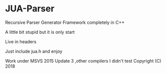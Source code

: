 # JUA-Parser
Recursive Parser Generator Framework completely in C++

A little bit stupid but it is only start

Live in headers

Just include jua.h and enjoy

Work under MSVS 2015 Update 3 ,other compilers I didn't test
Copyright (C) 2018 
